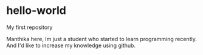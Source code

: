 # hello-world
My first repository

Manthika here, Im just a student who started to learn programming recently.
And I'd like to increase my knowledge using github.
